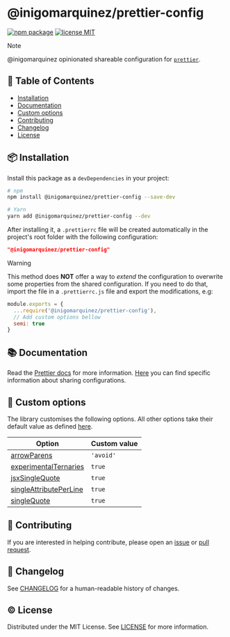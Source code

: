 # @inigomarquinez/prettier-config <!-- omit in toc -->

[![npm package][npm-badge]][npm-link]
[![license MIT][license-badge]][license-link]

> [!NOTE]
> @inigomarquinez opinionated shareable configuration for [`prettier`][prettier-link].

## 📖 Table of Contents <!-- omit in toc -->

- [Installation](#📦-installation)
- [Documentation](#📚-documentation)
- [Custom options](#📏-custom-options)
- [Contributing](#🧩-contributing)
- [Changelog](#📝-changelog)
- [License](#©️-license)

## 📦 Installation

Install this package as a `devDependencies` in your project:

```sh
# npm
npm install @inigomarquinez/prettier-config --save-dev

# Yarn
yarn add @inigomarquinez/prettier-config --dev
```

After installing it, a `.prettierrc` file will be created automatically in the project's root folder with the following configuration:

```json
"@inigomarquinez/prettier-config"
```

> [!WARNING]
> This method does **NOT** offer a way to _extend_ the configuration to overwrite some properties from the shared configuration. If you need to do that, import the file in a `.prettierrc.js` file and export the modifications, e.g:
>
> ```js
> module.exports = {
>   ...require('@inigomarquinez/prettier-config'),
>   // Add custom options bellow
>   semi: true
> }
> ```

## 📚 Documentation

Read the [Prettier docs][prettier-docs-link] for more information. [Here][prettier-sharing-configurations-link] you can find specific information about sharing configurations.

## 📏 Custom options

The library customises the following options. All other options take their default value as defined [here][prettier-options-link].

| Option | Custom value |
| ------ | ------------ |
| [arrowParens][prettier-option-arrow-parens-link] | `'avoid'` |
| [experimentalTernaries][prettier-option-experimental-ternaries-link] | `true` |
| [jsxSingleQuote][prettier-option-jsx-single-quote-link] | `true` |
| [singleAttributePerLine][prettier-option-single-attribute-per-line-link] | `true` |
| [singleQuote][prettier-option-single-quote-link] | `true` |

## 🧩 Contributing

If you are interested in helping contribute, please open an [issue][issue-link] or [pull request][pull-request-link].

## 📝 Changelog

See [CHANGELOG][changelog-link] for a human-readable history of changes.

## ©️ License

Distributed under the MIT License. See [LICENSE][license-link] for more information.


<!-- links -->

[changelog-link]: ./CHANGELOG.md
[issue-link]: https://github.com/inigomarquinez/base-configs/issues
[license-link]: ./LICENSE
[npm-link]: https://www.npmjs.com/package/@inigomarquinez/prettier-config
[prettier-docs-link]: https://prettier.io
[prettier-link]: https://github.com/prettier/prettier
[prettier-option-arrow-parens-link]: https://prettier.io/docs/en/options.html#arrow-function-parentheses
[prettier-option-experimental-ternaries-link]: https://prettier.io/docs/en/options.html#experimental-ternaries
[prettier-option-jsx-single-quote-link]: https://prettier.io/docs/en/options.html#jsx-quotes
[prettier-option-single-attribute-per-line-link]: https://prettier.io/docs/en/options.html#single-attribute-per-line
[prettier-option-single-quote-link]: https://prettier.io/docs/en/options.html#quotes
[prettier-options-link]: https://prettier.io/docs/en/options.html
[prettier-sharing-configurations-link]: https://prettier.io/docs/en/configuration#sharing-configurations
[pull-request-link]: https://github.com/inigomarquinez/base-configs/pulls

<!-- badges -->

[license-badge]: https://img.shields.io/github/license/inigomarquinez/base-configs?style=flat-square&labelColor=292a44&color=663399
[npm-badge]: https://img.shields.io/npm/v/@inigomarquinez/prettier-config?style=flat-square&labelColor=292a44&color=663399
